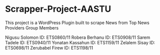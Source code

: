 # Scrapper-Project-AASTU
This project is a WordPress Plugin built to scrape News from Top News Providers
Group Members

Nigusu Solomon    ID: ETS0860/11
Robera Berhanu    ID: ETS0908/11
Sarem Tadele      ID: ETS0940/11
Yonatan Kassahun  ID: ETS1159/11
Zelalem Sisay     ID: ETS0698/11
Zerubabel Firew   ID: ETS1198/11
